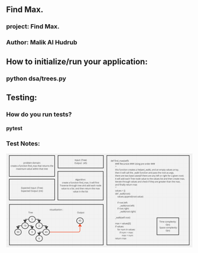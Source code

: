 ## Find Max.
### project: Find Max.
### Author: Malik Al Hudrub
## How to initialize/run your application:
### python dsa/trees.py
## Testing:
### How do you run tests?
#### pytest
### Test Notes:

![validate brackets](../assets/Find_Max.png)